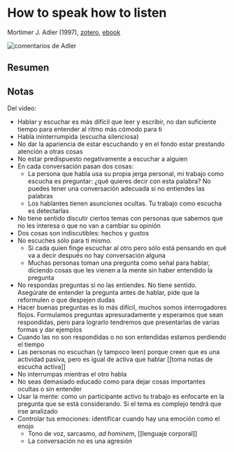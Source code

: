 # How to speak how to listen
Mortimer J. Adler (1997), [zotero](zotero://select/items/@adler1997), [ebook](file:///home/sabhz/archivo/librero/adler1997.epub)

![comentarios de Adler](https://youtu.be/MLFnmU8Rxww?si=fro7Oms5AYa8dlij)

## Resumen


## Notas
Del video:
- Hablar y escuchar es más difícil que leer y escribir, no dan suficiente tiempo para entender al ritmo más cómodo para ti
- Habla ininterrumpida (escucha silenciosa)
- No dar la apariencia de estar escuchando y en el fondo estar prestando atención a otras cosas
- No estar predispuesto negativamente a escuchar a alguien
- En cada conversación pasan dos cosas:
    - La persona que habla usa su propia jerga personal, mi trabajo como escucha es preguntar: ¿qué quieres decir con esta palabra? No puedes tener una conversación adecuada si no entiendes las palabras
    - Los hablantes tienen asunciones ocultas. Tu trabajo como escucha es detectarlas
- No tiene sentido discutir ciertos temas con personas que sabemos que no les interesa o que no van a cambiar su opinión
- Dos cosas son indiscutibles: hechos y gustos
- No escuches sólo para ti mismo. 
    - Si cada quien finge escuchar al otro pero sólo está pensando en qué va a decir después no hay conversación alguna
    - Muchas personas toman una pregunta como señal para hablar, diciendo cosas que  les vienen a la mente sin haber entendido la pregunta
- No respondas preguntas si no las entiendes. No tiene sentido. Asegúrate de entender la pregunta antes de hablar, pide que la reformulen o que despejen dudas
- Hacer buenas preguntas es lo más difícil, muchos somos interrogadores flojos. Formulamos preguntas apresuradamente y esperamos que sean respondidas, pero para lograrlo tendremos que presentarlas de varias formas y dar ejemplos
- Cuando las no son respondidas o no son entendidas estamos perdiendo el tiempo
- Las personas no escuchan (y tampoco leen) porque creen que es una actividad pasiva, pero es igual de activa que hablar [[toma notas de escucha activa]]
- No interrumpas mientras el otro habla
- No seas demasiado educado como para dejar cosas importantes ocultas o sin entender
- Usar la mente: como un participante activo tu trabajo es enfocarte en la pregunta que se está considerando. Si el tema es complejo tendrá que irse analizado
- Controlar tus emociones: identificar cuando hay una emoción como el enojo
    - Tono de voz, sarcasmo, *ad hominem*, [[lenguaje corporal]]
    - La conversación no es una agresión

